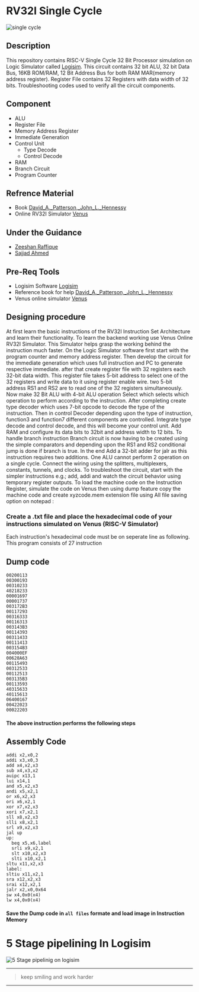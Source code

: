 # RV32I Single Cycle
![single cycle](https://user-images.githubusercontent.com/81433387/112760956-4b2d4080-9012-11eb-8a8a-48a488396f03.PNG)

## Description
This repository contains RISC-V Single Cycle 32 Bit Processor simulation on Logic Simulator called [Logisim](http://www.cburch.com/logisim/download.html "website"). This circuit contains 32 bit ALU, 32 bit Data Bus, 16KB ROM/RAM, 12 Bit Address Bus for both RAM MAR(memory address register). Register File contains 32 Registers with data width of 32 bits. Troubleshooting codes used to verify all the circuit components.

## Component
- ALU
- Register File
- Memory Address Register
- Immediate Generation
- Control Unit
  - Type Decode
  - Control Decode
- RAM
- Branch Circuit
- Program Counter

## Refrence Material 
- Book [David_A._Patterson,_John_L._Hennessy](https://drive.google.com/file/d/1zJ5JT1A-pmruRShfD6ikY52tFlcvrdYB/view "book")
- Online RV32I Simulator [Venus](https://venus.cs61c.org/ "online simulator")

## Under the Guidance
- [Zeeshan Raffique](https://github.com/zeeshanrafique23 "sir zeeshan profile")
- [Sajjad Ahmed](https://github.com/sajjadahmed677 "sie ajjad profile")

## Pre-Req Tools
- Logisim Software [Logisim](http://www.cburch.com/logisim/download.html "website")
- Reference book for help [David_A._Patterson,_John_L._Hennessy](https://drive.google.com/file/d/1zJ5JT1A-pmruRShfD6ikY52tFlcvrdYB/view "book")
- Venus online simulator [Venus](https://venus.cs61c.org/ "online simulator")

## Designing procedure

At first learn the basic instructions of the RV32I Instruction Set Architecture and learn their functionality. To learn the backend working use Venus Online RV32I Simulator. This Simulator helps grasp the working behind the instruction much faster. On the Logic Simulator software first start with the program counter and memory address register. Then develop the circuit for the immediate generation which uses full instruction and PC to generate respective immediate. after that create register file with 32 registers each 32-bit data width. This register file takes 5-bit address to select one of the 32 registers and write data to it using register enable wire. two 5-bit address RS1 and RS2 are to read one of the 32 registers simultaneously. Now make 32 Bit ALU with 4-bit ALU operation Select which selects which operation to perform according to the instruction. After completing create type decoder which uses 7-bit opcode to decode the type of the instruction. Then in control Decoder depending upon the type of instruction, function3 and function7 different components are controlled. Integrate type decode and control decode, and this will become your control unit. Add RAM and configure its data bits to 32bit and address width to 12 bits. To handle branch instruction Branch circuit is now having to be created using the simple comparators and depending upon the RS1 and RS2 conditional jump is done if branch is true. In the end Add a 32-bit adder for jalr as this instruction requires two additions. One ALU cannot perform 2 operation on a single cycle. Connect the wiring using the splitters, multiplexers, constants, tunnels, and clocks. To troubleshoot the circuit, start with the simpler instructions e.g.; add, addi and watch the circuit behavior using temporary register outputs. To load the machine code on the Instruction Register, simulate the code on Venus then using dump feature copy the machine code and create xyzcode.mem extension file using All file saving option on notepad :

### Create a .txt file and place the hexadecimal code of your instructions simulated on Venus (RISC-V Simulator)
Each instruction's hexadecimal code must be on seperate line as following. This program consists of 27 instruction
## Dump code
```
00200113
00300193
00310233
40218233
00001697
00001737
003172B3
00117293
00316333
00116313
003143B3
00114393
00311433
00111413
003154B3
004000EF
00628A63
00115493
00312533
00112513
003135B3
00113593
40315633
40115613
06400167
00422023
00022203
```
#### The above instruction performs the following steps
## Assembly Code
```
addi x2,x0,2
addi x3,x0,3
add x4,x2,x3
sub x4,x3,x2
auipc x13,1
lui x14,1
and x5,x2,x3
andi x5,x2,1
or x6,x2,x3
ori x6,x2,1
xor x7,x2,x3
xori x7,x2,1
sll x8,x2,x3
slli x8,x2,1
srl x9,x2,x3
jal up
up:
  beq x5,x6,label
  srli x9,x2,1
  slt x10,x2,x3
  slti x10,x2,1
sltu x11,x2,x3
label:
sltiu x11,x2,1
sra x12,x2,x3
srai x12,x2,1
jalr x2,x0,0x64
sw x4,0x0(x4)
lw x4,0x0(x4)
```
#### Save the Dump code in `all files` formate and load image in Instruction Memory

# 5 Stage pipelining In Logisim
![5 Stage pipelinig on logisim](https://user-images.githubusercontent.com/81433387/131259315-fa40cbd7-f852-45cf-aeb6-01deef912874.png)

---
>keep smiling and work harder
***
